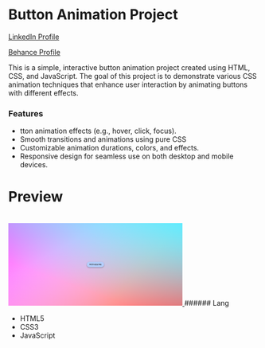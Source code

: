 # Button Animation Project
<a href="https://www.linkedin.com/in/dharmendraverma95/" target="_blank">LinkedIn Profile </a>

<a href="https://www.behance.net/dhirukumar" target="_blank">Behance Profile </a>

This is a simple, interactive button animation project created using HTML, CSS, and JavaScript. The goal of this project is to demonstrate various CSS animation techniques that enhance user interaction by animating buttons with different effects.

### Features
<ul>
  <li>tton animation effects (e.g., hover, click, focus).</li>
  <li>Smooth transitions and animations using pure CSS</li>
  <li>Customizable animation durations, colors, and effects.</li>
  <li>Responsive design for seamless use on both desktop and mobile devices.</li>
</ul>

# Preview
<a href="https://www.behance.net/gallery/215231029/CSS-BUTTON-ANIMATION-PROJECT" target="_blank">
<img style="width:350px;" src="./buttonAnimation.gif" alt="" />
<br />
<img style="width:350px;" src="./buttonAnimation.png" alt="" />

</a>
###### Lang
<ul>
  <li>HTML5</li>
  <li>CSS3</li>
  <li>JavaScript</li>

</ul>







